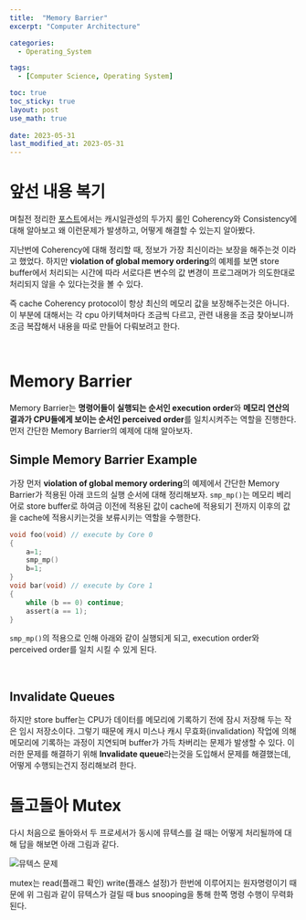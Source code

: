 ```yaml
---
title:  "Memory Barrier"
excerpt: "Computer Architecture"

categories:
  - Operating_System

tags:
  - [Computer Science, Operating System]

toc: true
toc_sticky: true
layout: post
use_math: true
 
date: 2023-05-31
last_modified_at: 2023-05-31
---
```


# 앞선 내용 복기

며칠전 정리한 [포스트](https://reofard.github.io/operating_system/2023/05/27/Multi-core에서의-Multi-Processing.html)에서는 캐시일관성의 두가지 룰인 Coherency와 Consistency에 대해 알아보고 왜 이런문제가 발생하고, 어떻게 해결할 수 있는지 알아봤다.

지난번에 Coherency에 대해 정리할 때, 정보가 가장 최신이라는 보장을 해주는것 이라고 했었다. 하지만 **violation of global memory ordering**의 예제를 보면 store buffer에서 처리되는 시간에 따라 서로다른 변수의 값 변경이 프로그래머가 의도한대로 처리되지 않을 수 있다는것을 볼 수 있다.

즉 cache Coherency protocol이 항상 최신의 메모리 값을 보장해주는것은 아니다. 이 부분에 대해서는 각 cpu 아키텍쳐마다 조금씩 다르고, 관련 내용을 조금 찾아보니까 조금 복잡해서 내용을 따로 만들어 다뤄보려고 한다.

<br>

# **Memory Barrier**

Memory Barrier는 **명령어들이 실행되는 순서인 execution order**와 **메모리 연산의 결과가 CPU들에게 보이는 순서인 perceived order**를 일치시켜주는 역할을 진행한다. 먼저 간단한 Memory Barrier의 예제에 대해 알아보자.

## **Simple Memory Barrier Example**

가장 먼저 **violation of global memory ordering**의 예제에서 간단한 Memory Barrier가 적용된 아래 코드의 실행 순서에 대해 정리해보자. ```smp_mp()```는 메모리 베리어로 store buffer로 하여금 이전에 적용된 값이 cache에 적용되기 전까지 이후의 값을 cache에 적용시키는것을 보류시키는 역할을 수행한다.

```c
void foo(void) // execute by Core 0
{
    a=1;
    smp_mp()
    b=1;
}
void bar(void) // execute by Core 1
{
    while (b == 0) continue;
    assert(a == 1);
}
```

```smp_mp()```의 적용으로 인해 아래와 같이 실행되게 되고, execution order와 perceived order를 일치 시킬 수 있게 된다.

<br>

## **Invalidate Queues**

하지만 store buffer는 CPU가 데이터를 메모리에 기록하기 전에 잠시 저장해 두는 작은 임시 저장소이다. 그렇기 때문에 캐시 미스나 캐시 무효화(invalidation) 작업에 의해 메모리에 기록하는 과정이 지연되며 buffer가 가득 차버리는 문제가 발생할 수 있다. 이러한 문제를 해결하기 위해 **Invalidate queue**라는것을 도입해서 문제를 해결했는데, 어떻게 수행되는건지 정리해보려 한다.


# **돌고돌아 Mutex**

다시 처음으로 돌아와서 두 프로세서가 동시에 뮤텍스를 걸 때는 어떻게 처리될까에 대해 답을 해보면 아래 그림과 같다.

![뮤텍스 문제]()

mutex는 read(플래그 확인) write(플래스 설정)가 한번에 이루어지는 원자명령이기 때문에 위 그림과 같이 뮤텍스가 걸릴 때 bus snooping을 통해 한쪽 명령 수행이 무력화 된다.